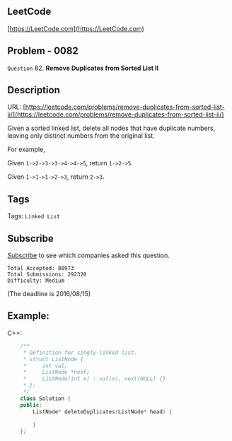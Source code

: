 
## LeetCode

[https://LeetCode.com](https://LeetCode.com)

## Problem - 0082

`Question` 82. **Remove Duplicates from Sorted List II**

## Description

URL: [https://leetcode.com/problems/remove-duplicates-from-sorted-list-ii/](https://leetcode.com/problems/remove-duplicates-from-sorted-list-ii/)

Given a sorted linked list, delete all nodes that have duplicate numbers, leaving only distinct numbers from the original list.

For example,

Given `1->2->3->3->4->4->5`, return `1->2->5`.

Given `1->1->1->2->3`, return `2->3`.

## Tags

Tags: `Linked List`

## Subscribe

[Subscribe](https://leetcode.com/subscribe/) to see which companies asked this question.

    Total Accepted: 80973
    Total Submissions: 292320
    Difficulty: Medium

(The deadline is 2016/08/15)

## Example:

C++:

```cpp
    /**
     * Definition for singly-linked list.
     * struct ListNode {
     *     int val;
     *     ListNode *next;
     *     ListNode(int x) : val(x), next(NULL) {}
     * };
     */
    class Solution {
    public:
        ListNode* deleteDuplicates(ListNode* head) {
            
        }
    };
```
